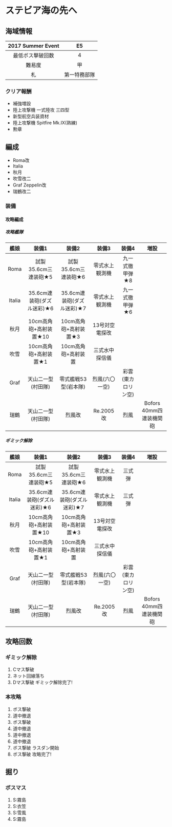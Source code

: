 # ステビア海の先へ

## 海域情報

| 2017 Summer Event | E5           |
| :-:               | :-:          |
| 最低ボス撃破回数  | 4            |
| 難易度            | 甲           |
| 札                | 第一特務部隊 |


### クリア報酬

- 補強増設
- 陸上攻撃機 一式陸攻 三四型
- 新型航空兵装資材
- 陸上攻撃機 Spitfire Mk.IX(熟練)
- 勲章

## 編成

- Roma改
- Italia
- 秋月
- 吹雪改二
- Graf Zeppelin改
- 瑞鶴改二

### 装備

#### 攻略編成

##### 攻略艦隊

| 艦娘   | 装備1                      | 装備2                      | 装備3              | 装備4              | 増設 |
| :-:    | :---------------------:    | :----------------:         | :----------------: | :----------------: | :-:  |
| Roma   | 試製35.6cm三連装砲★5       | 試製35.6cm三連装砲★6       | 零式水上観測機     | 九一式徹甲弾★8     |      |
| Italia | 35.6cm連装砲(ダズル迷彩)★6 | 35.6cm連装砲(ダズル迷彩)★7 | 零式水上観測機     | 九一式徹甲弾★6     |      |
| 秋月   | 10cm高角砲+高射装置★10     | 10cm高角砲+高射装置★3      | 13号対空電探改     |                    |      |
| 吹雪   | 10cm高角砲+高射装置★1        | 10cm高角砲+高射装置        | 三式水中探信儀     |                    |      |
| Graf   | 天山二一型(村田隊)         | 零式艦戦53型(岩本隊)       | 烈風(六〇一空)     | 彩雲(東カロリン空) |      |
| 瑞鶴   | 天山二一型(村田隊)         | 烈風改                     | Re.2005改          | 烈風               | Bofors 40mm四連装機関砲     |

##### ギミック解除

| 艦娘   | 装備1                      | 装備2                      | 装備3              | 装備4              | 増設 |
| :-:    | :---------------------:    | :----------------:         | :----------------: | :----------------: | :-:  |
| Roma   | 試製35.6cm三連装砲★5       | 試製35.6cm三連装砲★6       | 零式水上観測機     | 三式弾     |      |
| Italia | 35.6cm連装砲(ダズル迷彩)★6 | 35.6cm連装砲(ダズル迷彩)★7 | 零式水上観測機     | 三式弾     |      |
| 秋月   | 10cm高角砲+高射装置★10     | 10cm高角砲+高射装置★3      | 13号対空電探改     |                    |      |
| 吹雪   | 10cm高角砲+高射装置★1        | 10cm高角砲+高射装置        | 三式水中探信儀     |                    |      |
| Graf   | 天山二一型(村田隊)         | 零式艦戦53型(岩本隊)       | 烈風(六〇一空)     | 彩雲(東カロリン空) |      |
| 瑞鶴   | 天山二一型(村田隊)         | 烈風改                     | Re.2005改          | 烈風               | Bofors 40mm四連装機関砲     |


## 攻略回数

### ギミック解除

1. Cマス撃破
1. ネット回線落ち
1. Dマス撃破 ギミック解除完了!

### 本攻略

1. ボス撃破
1. 道中撤退
1. ボス撃破
1. 道中撤退
1. 道中撤退
1. 道中撤退
1. ボス撃破 ラスダン開始
1. ボス撃破 攻略完了!

## 掘り

### ボスマス

1. S:霧島
1. S:衣笠
1. S:雪風
1. S:霧島



